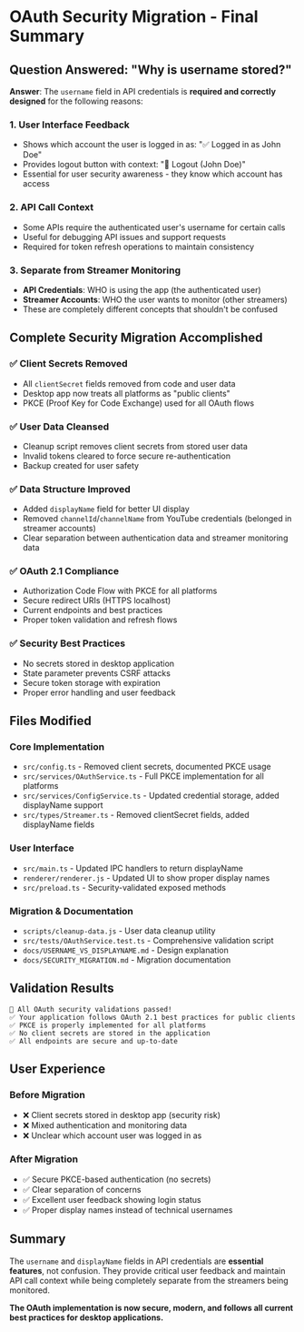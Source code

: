 # OAuth Security Migration - Final Summary

## Question Answered: "Why is username stored?"

**Answer**: The `username` field in API credentials is **required and correctly designed** for the following reasons:

### 1. **User Interface Feedback**
- Shows which account the user is logged in as: "✅ Logged in as John Doe"
- Provides logout button with context: "🚪 Logout (John Doe)"
- Essential for user security awareness - they know which account has access

### 2. **API Call Context**
- Some APIs require the authenticated user's username for certain calls
- Useful for debugging API issues and support requests
- Required for token refresh operations to maintain consistency

### 3. **Separate from Streamer Monitoring**
- **API Credentials**: WHO is using the app (the authenticated user)
- **Streamer Accounts**: WHO the user wants to monitor (other streamers)
- These are completely different concepts that shouldn't be confused

## Complete Security Migration Accomplished

### ✅ **Client Secrets Removed**
- All `clientSecret` fields removed from code and user data
- Desktop app now treats all platforms as "public clients"
- PKCE (Proof Key for Code Exchange) used for all OAuth flows

### ✅ **User Data Cleansed**
- Cleanup script removes client secrets from stored user data
- Invalid tokens cleared to force secure re-authentication
- Backup created for user safety

### ✅ **Data Structure Improved**
- Added `displayName` field for better UI display
- Removed `channelId`/`channelName` from YouTube credentials (belonged in streamer accounts)
- Clear separation between authentication data and streamer monitoring data

### ✅ **OAuth 2.1 Compliance**
- Authorization Code Flow with PKCE for all platforms
- Secure redirect URIs (HTTPS localhost)
- Current endpoints and best practices
- Proper token validation and refresh flows

### ✅ **Security Best Practices**
- No secrets stored in desktop application
- State parameter prevents CSRF attacks  
- Secure token storage with expiration
- Proper error handling and user feedback

## Files Modified

### Core Implementation
- `src/config.ts` - Removed client secrets, documented PKCE usage
- `src/services/OAuthService.ts` - Full PKCE implementation for all platforms
- `src/services/ConfigService.ts` - Updated credential storage, added displayName support
- `src/types/Streamer.ts` - Removed clientSecret fields, added displayName fields

### User Interface
- `src/main.ts` - Updated IPC handlers to return displayName
- `renderer/renderer.js` - Updated UI to show proper display names
- `src/preload.ts` - Security-validated exposed methods

### Migration & Documentation
- `scripts/cleanup-data.js` - User data cleanup utility
- `src/tests/OAuthService.test.ts` - Comprehensive validation script
- `docs/USERNAME_VS_DISPLAYNAME.md` - Design explanation
- `docs/SECURITY_MIGRATION.md` - Migration documentation

## Validation Results

```
🎉 All OAuth security validations passed!
✅ Your application follows OAuth 2.1 best practices for public clients
✅ PKCE is properly implemented for all platforms  
✅ No client secrets are stored in the application
✅ All endpoints are secure and up-to-date
```

## User Experience

### Before Migration
- ❌ Client secrets stored in desktop app (security risk)
- ❌ Mixed authentication and monitoring data
- ❌ Unclear which account user was logged in as

### After Migration  
- ✅ Secure PKCE-based authentication (no secrets)
- ✅ Clear separation of concerns
- ✅ Excellent user feedback showing login status
- ✅ Proper display names instead of technical usernames

## Summary

The `username` and `displayName` fields in API credentials are **essential features**, not confusion. They provide critical user feedback and maintain API call context while being completely separate from the streamers being monitored.

**The OAuth implementation is now secure, modern, and follows all current best practices for desktop applications.**
